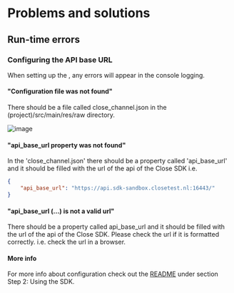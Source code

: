 # Problems and solutions

## Run-time errors

### Configuring the API base URL
When setting up the , any errors will appear in the console logging.

#### "Configuration file was not found"

There should be a file called close_channel.json in the (project)/src/main/res/raw directory. 

![image](https://user-images.githubusercontent.com/108068516/179998950-ea4a5d08-2eb7-4e46-b1c0-db6004333bf2.png)

#### "api_base_url property was not found"

In the 'close_channel.json' there should be a property called 'api_base_url' and it should be filled with the url of the api of the Close SDK
i.e. 
```json
{
    "api_base_url": "https://api.sdk-sandbox.closetest.nl:16443/"
}
```

#### "api_base_url (...) is not a valid url"

There should be a property called api_base_url and it should be filled with the url of the api of the Close SDK. 
Please check the url if it is formatted correctly. i.e. check the url in a browser.

#### More info
For more info about configuration check out the [README](../README.md) under section Step 2: Using the SDK.

